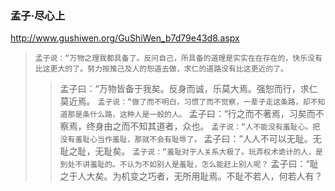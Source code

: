 ### 孟子·尽心上
http://www.gushiwen.org/GuShiWen_b7d79e43d8.aspx
>`孟子说：“万物之理我都具备了。反问自己，所具备的道理是实实在在存在的，快乐没有比这更大的了。努力按推己及人的恕道去做，求仁的道路没有比这更近的了。`
>>孟子曰：“万物皆备于我矣。反身而诚，乐莫大焉。强恕而行，求仁莫近焉。
>`孟子说：“做了而不明白，习惯了而不觉察，一辈子走这条路，却不知道那是条什么路，这种人是一般的人。`
>>孟子曰：“行之而不著焉，习矣而不察焉，终身由之而不知其道者，众也。
>`孟子说：“人不能没有羞耻心。把没有羞耻心当作羞耻，那就不会有耻辱了。`
>>孟子曰：“人人不可以无耻。无耻之耻，无耻矣。
>`孟子说：“羞耻对于人关系大极了。玩弄权术诡计的人，是到处不讲羞耻的。不认为不如别人是羞耻，怎么能赶上别人呢？` 
>>孟子曰：“耻之于人大矣。为机变之巧者，无所用耻焉。不耻不若人，何若人有？
